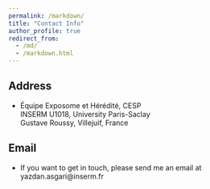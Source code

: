 ```yaml
---
permalink: /markdown/
title: "Contact Info"
author_profile: true
redirect_from:
  - /md/
  - /markdown.html
---
```


## Address
* Équipe Exposome et Hérédité, CESP<br>
  INSERM U1018, University Paris-Saclay<br>
  Gustave Roussy, Villejuif, France

## Email
* <p>If you want to get in touch, please send me an email at<!-- fhetydagzzzgjds --> yazdan.asgari@<!-- sdfjsdhfkjypcs -->inse<!-- asjoxp -->rm.fr</p>
